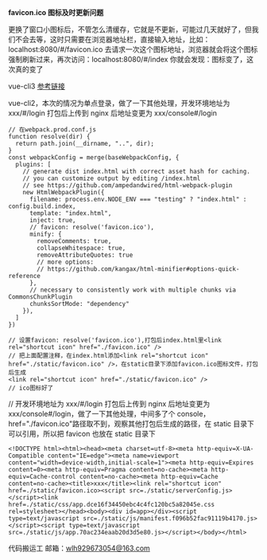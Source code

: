 **favicon.ico 图标及时更新问题**

更换了窗口小图标后，不管怎么清缓存，它就是不更新，可能过几天就好了，但我们不会去等，这时只需要在浏览器地址栏，直接输入地址，比如：localhost:8080/#/favicon.ico 去请求一次这个图标地址，浏览器就会将这个图标强制刷新过来，再次访问：localhost:8080/#/index
你就会发现：图标变了，这次真的变了

vue-cli3 [参考链接](https://blog.csdn.net/sinat_36728518/article/details/110490027?utm_medium=distribute.pc_relevant.none-task-blog-baidujs_title-0&spm=1001.2101.3001.4242)

vue-cli2，本次的情况为单点登录，做了一下其他处理，开发环境地址为 xxx/#/login 打包后上传到 nginx 后地址变更为 xxx/console#/login

```
// 在webpack.prod.conf.js
function resolve(dir) {
  return path.join(__dirname, "..", dir);
}
const webpackConfig = merge(baseWebpackConfig, {
  plugins: [
    // generate dist index.html with correct asset hash for caching.
    // you can customize output by editing /index.html
    // see https://github.com/ampedandwired/html-webpack-plugin
    new HtmlWebpackPlugin({
      filename: process.env.NODE_ENV === "testing" ? "index.html" : config.build.index,
      template: "index.html",
      inject: true,
      // favicon: resolve('favicon.ico'),
      minify: {
        removeComments: true,
        collapseWhitespace: true,
        removeAttributeQuotes: true
        // more options:
        // https://github.com/kangax/html-minifier#options-quick-reference
      },
      // necessary to consistently work with multiple chunks via CommonsChunkPlugin
      chunksSortMode: "dependency"
    }),
  ]
})

// 设置favicon: resolve('favicon.ico'),打包后index.html里<link rel="shortcut icon" href="./favicon.ico" />
// 把上面配置注释，在index.html添加<link rel="shortcut icon" href="./static/favicon.ico" />，在static目录下添加favicon.ico图标文件，打包后生成
<link rel="shortcut icon" href="./static/favicon.ico" />
// ico图标好了

```

// 开发环境地址为 xxx/#/login 打包后上传到 nginx 后地址变更为 xxx/console#/login，做了一下其他处理，中间多了个 console，href="./favicon.ico"路径取不到，观察其他打包后生成的路径，在 static 目录下可以引用，所以把 favicon 也放在 static 目录下

```
<!DOCTYPE html><html><head><meta charset=utf-8><meta http-equiv=X-UA-Compatible content="IE=edge"><meta name=viewport content="width=device-width,initial-scale=1"><meta http-equiv=Expires content=0><meta http-equiv=Pragma content=no-cache><meta http-equiv=Cache-control content=no-cache><meta http-equiv=Cache content=no-cache><title>xxx</title><link rel="shortcut icon" href=./static/favicon.ico><script src=./static/serverConfig.js></script><link href=./static/css/app.dce16f34450ebc4c4fc120bc5a82045e.css rel=stylesheet></head><body><div id=app></div><script type=text/javascript src=./static/js/manifest.f096b52fac91119b4170.js></script><script type=text/javascript src=./static/js/app.70ac234eaab20d3d5e80.js></script></body></html>

```

代码搬运工
邮箱：wlh929673054@163.com
